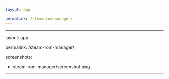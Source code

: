 ```yaml
---
layout: app

permalink: /steam-rom-manager/
---
```

---
layout: app

permalink: /steam-rom-manager/

screenshots:
  - steam-rom-manager/screenshot.png
---
